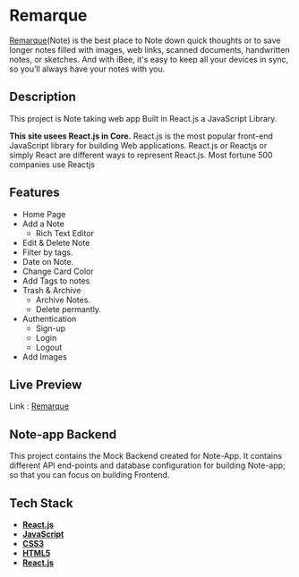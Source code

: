 # Remarque

[Remarque](https://remarque.netlify.app/)(Note) is the best place to Note down quick thoughts
or to save longer notes filled with
images, web links, scanned documents, handwritten
notes, or sketches. And with iBee, it's easy to
keep all your devices in sync, so you’ll
always have your notes with you.

## Description

This project is Note taking web app Built in React.js a JavaScript Library.

**This site usees React.js in Core.**
React.js is the most popular front-end JavaScript library for building Web applications. React.js or Reactjs or simply React are different ways to represent React.js. Most fortune 500 companies use Reactjs

## Features

- Home Page
- Add a Note
  - Rich Text Editor
- Edit & Delete Note
- Filter by tags.
- Date on Note.
- Change Card Color
- Add Tags to notes
- Trash & Archive
  - Archive Notes.
  - Delete permantly.
- Authentication
  - Sign-up
  - Login
  - Logout
- Add Images

## Live Preview

Link : [Remarque](https://remarque.netlify.app/)

## Note-app Backend

This project contains the Mock Backend created for Note-App. It contains different API end-points and database configuration for building Note-app; so that you can focus on building Frontend.

## Tech Stack

- **[React.js](https://reactjs.org/)**
- **[JavaScript](https://www.javascript.com/)**
- **[CSS3]()**
- **[HTML5]()**
- **[React.js](https://mockbee.netlify.app/)**
